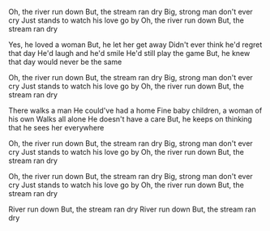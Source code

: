 Oh, the river run down
But, the stream ran dry
Big, strong man don't ever cry
Just stands to watch his love go by
Oh, the river run down
But, the stream ran dry

Yes, he loved a woman
But, he let her get away
Didn't ever think he'd regret that day
He'd laugh and he'd smile
He'd still play the game
But, he knew that day would never be the same

Oh, the river run down
But, the stream ran dry
Big, strong man don't ever cry
Just stands to watch his love go by
Oh, the river run down
But, the stream ran dry

There walks a man
He could've had a home
Fine baby children, a woman of his own
Walks all alone
He doesn't have a care
But, he keeps on thinking that he sees her everywhere

Oh, the river run down
But, the stream ran dry
Big, strong man don't ever cry
Just stands to watch his love go by
Oh, the river run down
But, the stream ran dry

Oh, the river run down
But, the stream ran dry
Big, strong man don't ever cry
Just stands to watch his love go by
Oh, the river run down
But, the stream ran dry

River run down
But, the stream ran dry
River run down
But, the stream ran dry
